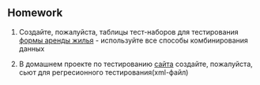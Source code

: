 ## Homework

1. Создайте, пожалуйста, таблицы тест-наборов для тестирования [формы аренды жилья](https://www.booking.com/index.en-gb.html?label=gen173nr-1FCAEoggI46AdIM1gEaDuIAQGYASG4ARfIAQzYAQHoAQH4AQuIAgGoAgO4Av_9lq8GwAIB0gIkOTVjZDllZDgtNGM4Zi00ZDMzLWExMzctNjQ3YWU3Yzg5Nzc42AIG4AIB&sid=308d31a9a622006b8dcb98652194d464&aid=304142&lang=en-gb&soz=1&lang_changed=1) - используйте все способы комбинирования данных

2. В домашнем проекте по тестированию [сайта](https://demowebshop.tricentis.com/register) создайте, пожалуйста, сьют для регресионного тестирования(xml-файл)
